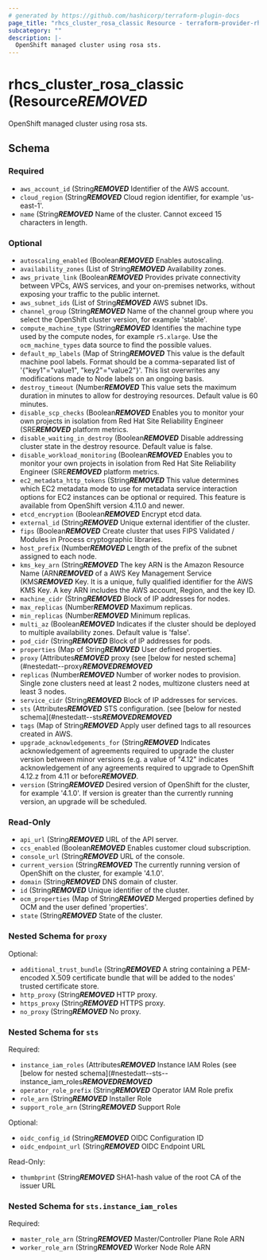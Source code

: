 ```yaml
---
# generated by https://github.com/hashicorp/terraform-plugin-docs
page_title: "rhcs_cluster_rosa_classic Resource - terraform-provider-rhcs"
subcategory: ""
description: |-
  OpenShift managed cluster using rosa sts.
---
```


# rhcs_cluster_rosa_classic (Resource***REMOVED***

OpenShift managed cluster using rosa sts.



<!-- schema generated by tfplugindocs -->
## Schema

### Required

- `aws_account_id` (String***REMOVED*** Identifier of the AWS account.
- `cloud_region` (String***REMOVED*** Cloud region identifier, for example 'us-east-1'.
- `name` (String***REMOVED*** Name of the cluster. Cannot exceed 15 characters in length.

### Optional

- `autoscaling_enabled` (Boolean***REMOVED*** Enables autoscaling.
- `availability_zones` (List of String***REMOVED*** Availability zones.
- `aws_private_link` (Boolean***REMOVED*** Provides private connectivity between VPCs, AWS services, and your on-premises networks, without exposing your traffic to the public internet.
- `aws_subnet_ids` (List of String***REMOVED*** AWS subnet IDs.
- `channel_group` (String***REMOVED*** Name of the channel group where you select the OpenShift cluster version, for example 'stable'.
- `compute_machine_type` (String***REMOVED*** Identifies the machine type used by the compute nodes, for example `r5.xlarge`. Use the `ocm_machine_types` data source to find the possible values.
- `default_mp_labels` (Map of String***REMOVED*** This value is the default machine pool labels. Format should be a comma-separated list of '{"key1"="value1", "key2"="value2"}'. This list overwrites any modifications made to Node labels on an ongoing basis.
- `destroy_timeout` (Number***REMOVED*** This value sets the maximum duration in minutes to allow for destroying resources. Default value is 60 minutes.
- `disable_scp_checks` (Boolean***REMOVED*** Enables you to monitor your own projects in isolation from Red Hat Site Reliability Engineer (SRE***REMOVED*** platform metrics.
- `disable_waiting_in_destroy` (Boolean***REMOVED*** Disable addressing cluster state in the destroy resource. Default value is false.
- `disable_workload_monitoring` (Boolean***REMOVED*** Enables you to monitor your own projects in isolation from Red Hat Site Reliability Engineer (SRE***REMOVED*** platform metrics.
- `ec2_metadata_http_tokens` (String***REMOVED*** This value determines which EC2 metadata mode to use for metadata service interaction options for EC2 instances can be optional or required. This feature is available from OpenShift version 4.11.0 and newer.
- `etcd_encryption` (Boolean***REMOVED*** Encrypt etcd data.
- `external_id` (String***REMOVED*** Unique external identifier of the cluster.
- `fips` (Boolean***REMOVED*** Create cluster that uses FIPS Validated / Modules in Process cryptographic libraries.
- `host_prefix` (Number***REMOVED*** Length of the prefix of the subnet assigned to each node.
- `kms_key_arn` (String***REMOVED*** The key ARN is the Amazon Resource Name (ARN***REMOVED*** of a AWS Key Management Service (KMS***REMOVED*** Key. It is a unique, fully qualified identifier for the AWS KMS Key. A key ARN includes the AWS account, Region, and the key ID.
- `machine_cidr` (String***REMOVED*** Block of IP addresses for nodes.
- `max_replicas` (Number***REMOVED*** Maximum replicas.
- `min_replicas` (Number***REMOVED*** Minimum replicas.
- `multi_az` (Boolean***REMOVED*** Indicates if the cluster should be deployed to multiple availability zones. Default value is 'false'.
- `pod_cidr` (String***REMOVED*** Block of IP addresses for pods.
- `properties` (Map of String***REMOVED*** User defined properties.
- `proxy` (Attributes***REMOVED*** proxy (see [below for nested schema](#nestedatt--proxy***REMOVED******REMOVED***
- `replicas` (Number***REMOVED*** Number of worker nodes to provision. Single zone clusters need at least 2 nodes, multizone clusters need at least 3 nodes.
- `service_cidr` (String***REMOVED*** Block of IP addresses for services.
- `sts` (Attributes***REMOVED*** STS configuration. (see [below for nested schema](#nestedatt--sts***REMOVED******REMOVED***
- `tags` (Map of String***REMOVED*** Apply user defined tags to all resources created in AWS.
- `upgrade_acknowledgements_for` (String***REMOVED*** Indicates acknowledgement of agreements required to upgrade the cluster version between minor versions (e.g. a value of "4.12" indicates acknowledgement of any agreements required to upgrade to OpenShift 4.12.z from 4.11 or before***REMOVED***.
- `version` (String***REMOVED*** Desired version of OpenShift for the cluster, for example '4.1.0'. If version is greater than the currently running version, an upgrade will be scheduled.

### Read-Only

- `api_url` (String***REMOVED*** URL of the API server.
- `ccs_enabled` (Boolean***REMOVED*** Enables customer cloud subscription.
- `console_url` (String***REMOVED*** URL of the console.
- `current_version` (String***REMOVED*** The currently running version of OpenShift on the cluster, for example '4.1.0'.
- `domain` (String***REMOVED*** DNS domain of cluster.
- `id` (String***REMOVED*** Unique identifier of the cluster.
- `ocm_properties` (Map of String***REMOVED*** Merged properties defined by OCM and the user defined 'properties'.
- `state` (String***REMOVED*** State of the cluster.

<a id="nestedatt--proxy"></a>
### Nested Schema for `proxy`

Optional:

- `additional_trust_bundle` (String***REMOVED*** A string containing a PEM-encoded X.509 certificate bundle that will be added to the nodes' trusted certificate store.
- `http_proxy` (String***REMOVED*** HTTP proxy.
- `https_proxy` (String***REMOVED*** HTTPS proxy.
- `no_proxy` (String***REMOVED*** No proxy.


<a id="nestedatt--sts"></a>
### Nested Schema for `sts`

Required:

- `instance_iam_roles` (Attributes***REMOVED*** Instance IAM Roles (see [below for nested schema](#nestedatt--sts--instance_iam_roles***REMOVED******REMOVED***
- `operator_role_prefix` (String***REMOVED*** Operator IAM Role prefix
- `role_arn` (String***REMOVED*** Installer Role
- `support_role_arn` (String***REMOVED*** Support Role

Optional:

- `oidc_config_id` (String***REMOVED*** OIDC Configuration ID
- `oidc_endpoint_url` (String***REMOVED*** OIDC Endpoint URL

Read-Only:

- `thumbprint` (String***REMOVED*** SHA1-hash value of the root CA of the issuer URL

<a id="nestedatt--sts--instance_iam_roles"></a>
### Nested Schema for `sts.instance_iam_roles`

Required:

- `master_role_arn` (String***REMOVED*** Master/Controller Plane Role ARN
- `worker_role_arn` (String***REMOVED*** Worker Node Role ARN


